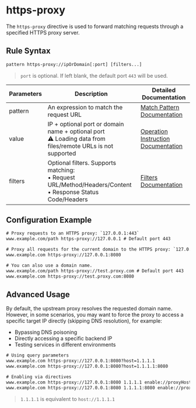 # https-proxy
The `https-proxy` directive is used to forward matching requests through a specified HTTPS proxy server.

## Rule Syntax
``` txt
pattern https-proxy://ipOrDomain[:port] [filters...]
```
> `port` is optional. If left blank, the default port `443` will be used.

| Parameters | Description | Detailed Documentation |
| ------- | ------------------------------------------------------------ | ------------------------- |
| pattern | An expression to match the request URL | [Match Pattern Documentation](./pattern) |
| value | IP + optional port or domain name + optional port<br/>⚠️ Loading data from files/remote URLs is not supported | [Operation Instruction Documentation](./operation) |
| filters | Optional filters. Supports matching:<br/>• Request URL/Method/Headers/Content<br/>• Response Status Code/Headers | [Filters Documentation](./filters) |

## Configuration Example
``` txt
# Proxy requests to an HTTPS proxy: `127.0.0.1:443`
www.example.com/path https-proxy://127.0.0.1 # Default port 443

# Proxy all requests for the current domain to the HTTPS proxy: `127.0.0.1:8080`
www.example.com https-proxy://127.0.0.1:8080

# You can also use a domain name.
www.example.com/path https-proxy://test.proxy.com # Default port 443
www.example.com https-proxy://test.proxy.com:8080
```

## Advanced Usage
By default, the upstream proxy resolves the requested domain name. However, in some scenarios, you may want to force the proxy to access a specific target IP directly (skipping DNS resolution), for example:
- Bypassing DNS poisoning
- Directly accessing a specific backend IP
- Testing services in different environments
``` txt
# Using query parameters
www.example.com https-proxy://127.0.0.1:8080?host=1.1.1.1
www.example.com https-proxy://127.0.0.1:8080?host=1.1.1.1:8080

# Enabling via directives
www.example.com https-proxy://127.0.0.1:8080 1.1.1.1 enable://proxyHost
www.example.com https-proxy://127.0.0.1:8080 1.1.1.1:8080 enable://proxyHost
````
> `1.1.1.1` is equivalent to `host://1.1.1.1`
